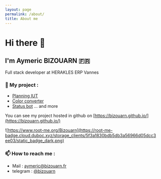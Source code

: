 ```yaml
---
layout: page
permalink: /about/
title: About me
---
```

# Hi there 👋
## I'm Aymeric BIZOUARN 🇫🇷
Full stack developer at HERAKLES ERP Vannes

### 🔭 My project :  
- [Planning IUT](https://github.com/bizouarn/Planning-IUT.git)
- [Color converter](https://bizouarn.github.io/Color-converter-GUI/)
- [Status bot](https://github.com/bizouarn/Status-bot.git)
... and more

You can see my project hosted in github on [https://bizouarn.github.io/](https://bizouarn.github.io/)

![https://www.root-me.org/Bizouarn](https://root-me-badge.cloud.duboc.xyz/storage_clients/5f3a1830bdb5db3a56966d05dcc3ee03/static_badge_dark.png)

### 📫 How to reach me :
- Mail : [aymeric@bizouarn.fr](mailto://aymeric@bizouarn.fr)
- telegram : [@bizouarn](https://t.me/bizouarn)
